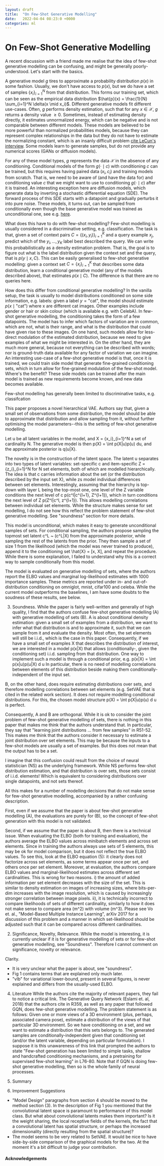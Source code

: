 ```yaml
---
layout: draft
title:  "On Few-Shot Generative Modelling"
date:   2022-04-04 08:23:0 +0000
categories: ml
---
```



# On Few-Shot Generative Modelling


A recent discussion with a friend made me realise that the idea of few-shot generative modelling can be confusing, and might be generally poorly-understood.
Let's start with the basics.

A generative model $g$ tires to approximate a probability distribution $p(x)$ in some fashion.
Usually, we don't have access to $p(x)$, but we do have a set of samples $\{x_i\}_{i=1}^N$ from that distribution.
This forms our training set, which can be seen as the empirical data distribution $\hat{p}(x) = \frac{1}{N} \sum_{i=1}^N \delta(x \mid x_i)$.
Different generative models fit different use-cases.
Often, $g$ performs density estimation, such that for any $x \in \mathcal{X}$, $g$ returns a density value $\geq 0$.
Sometimes, instead of estimating density directly, it estimates unnormalized energy, which can be negative and is not comparable between different models.
These models are believed to be more powerful than normalized probabilities models, because they can represent complex relationships in the data but they do not have to estimate the normalizing constant, which is an insanly difficult problem [cite LeCun's interview]().
Some models learn to generate samples, but do not provide any numerical scores (GANs or diffusion models).

For any of these model types, $g$ represents the data $\mathcal{X}$ in the absence of any conditioning.
Conditional models of the form $g(\cdot
\mid c)$ with conditioning $c$ can be trained, but this requires having paired data $(x_i, c_i)$ and training models from scratch.
That is, we need to be aware of (and have the data for) and conditioning value $c$ that we might want to use to conditioning $g(\cdot \mid c)$ after it is trained.
An interesting exception here are diffusion models, which generate data by inverting a stochastic differential equation (SDE).
The forward process of this SDE starts with a datapoint and gradually perturbs it into pure noise.
These models, it turns out, can be sampled from conditionally even though the base generative model was trained as unconditional one, see e.g. [here]().

What does this have to do with few-shot modelling?
Few-shot modelling is usually considered in a discriminative setting, e.g. classification.
The task is that, given a set of context pairs $C = \{(x_i, y_i)\}_{i=1}^K$ and a query example $x_j$, predict which of the $y_i,...,y_K$ label best described the query.
We can write this probabilistically as a density estimation problem.
That is, the goal is to figure out what is the label distribution given the context set and the query, that is $p(y \mid x, C)$.
This can be easily generalised to few-shot generative modelling:
given a context set $C = \{x_i\}_{i=1}^K$ that describes some data distribution, learn a conditional generative model (any of the models described above), that estimates $p(x \mid C)$.
The difference is that there are no queries here.

How does this differ from conditional generative modelling?
In the vanilla setup, the task is usually to model distributions conditioned on some side information, e.g. labels: given a label $y=\text{"cat"}$, the model should estimate $p(x \mid \text{"cat"})$ where x are different cat images.
Other examples include gender or hair or skin colour (which is available e.g. with CelebA).
In few-shot generative modelling, the conditioning takes the form of a few datapoints.
The model has to infer which factors of variation are in common, which are not, what is their range, and what is the distribution that could have given rise to these images.
On one hand, such models allow for less-direct modulation of the estimated distribution, because we need to give examples of what we might be interested in.
On the other hand, they are much more general, because not everything can be described with words; nor is ground-truth data available for any factor of variation we can imagine.
An interesting use-case of a few-shot generative model is that, once it is trained, we could train side model that generate fine-grained conditioning sets, which in turn allow for fine-grained modulation of the few-shot model.
Where's the benefit?
These side models can be trained after the main model is trained as new requirements become known, and new data becomes available.


Few-shot modelling has generally been limited to discriminative tasks, e.g. classifcation

This paper proposes a novel hierarchical VAE.
Authors say that, given a small set of observations from some distribution, the
model should be able to approximate that distribution and allow sampling from it,
without further optimising the model parameters--this is the setting of
few-shot generative modelling.

Let u be all latent variables in the model, and X = {x_i}_{i=1}^N a set of
cardinality N.
The generative model is then p(X) = \int p(X|u)p(u) du, and the approximate
posterior is q(u|X).

The novelty is in the construction of the latent space.
The latent u separates into two types of latent variables: set-specific c and
item-specific Z = {z_i}_{i=1}^N for N set elements, both of which are modelled
hierarchically.
The idea is that c carries information about the set (or the distribution
described by the input set X), while zs model individual differences between set
elements.
Interestingly, assuming that the hierarchy is top-down with layer L being the
top-most one, one level of the Z variable conditions the next level
of c p(c^l|c^{l+1}, Z^{l+1}), which in turn conditions the next level of Z
p(Z^l|c^l, z^{l+1}).
This allows modelling correlations between individual set elements.
While the structure makes sense for set modelling, I do not see how this reflect
the problem statement of few-shot generative modelling.
See "soundness" section for more details.

This model is unconditional, which makes it easy to generate unconditional
samples of sets.
For conditional sampling, the authors propose sampling the topmost set latent
c^L ~ (c^L|X) from the approximate posterior, while sampling the rest of the
latents from the prior.
They then sample a set of size 1 from the likelihood (which the model was never
trained to produce), append it to the conditioning set \hat{X} = [x, X],
and repeat the procedure.
While there is some explanation, I failed to understand why this is a correct
way to sample conditionally from this model.

The model is evaluated on generative modelling of sets, where the authors report
the ELBO values and marginal log-likelihood estimates with 1000 importance
samples.
These metrics are reported under in- and out-of-distribution conditioning on
omniglot, mnist, cifar100 and celeba.
While the current model outperforms the baselines, I am have some doubts to
the soudness of these results, see below.

3. Soundness.
While the paper is fairly well-written and generally of high quality, I find
that the authors confuse few-shot generative modelling (A) with generative modelling of
sets (B).
A is about conditional density estimation: given a
small set of examples from a distribution, we want to infer what that
distribution is and to approximate it, such that we can sample from it and
evaluate the density.
Most often, the set elements will still be i.i.d., which is the case in this paper.
Consequently, if we have a small set of examples X that describes the distribution of
interest, we are interested in a model p(x|X) that allows
(conditionally-, given the conditioning set) i.i.d. sampling from
that distribution.
One way to implement such a model is through a conditional prior, e.g.
p(x|X) = \int p(x|u)p(u|X) d u
In particular, there is no need of modelling correlations between elements of
this distribution beside making them conditionally-independent of the
input set.

B, on the other hand, does require estimating distributions over sets, and
therefore modelling correlations between set
elements (e.g. SetVAE that is cited in the related work section).
It does not require modelling conditional distributions.
For this, the chosen model structure p(X) = \int p(X|u)p(u) d u is perfect.

Consequently, A and B are orthogonal.
While it is ok to consider the joint problem of few-shot generative modelling
of sets, there is nothing in this paper that makes me think that the authors
understand that.
In particular, they say that "learning joint distributions ... from few samples"
in R51-52.
This makes me think that the authors consider it necessary to estimate
a joint distribution over set elements.
This may be because the inputs to a few-shot models are usually a set of
examples.
But this does not mean that the output has to be a set.

I imagine that this confusion could result from the choice of
neural statistician (NS) as the underlying framework.
While NS performs few-shot distribution estimation, and that distribution is
over sets, those sets consist of i.i.d. elements! Which is equivalent to
considering distributions over single datapoints, and not sets thereof.

All this makes for a number of modelling decisions that do not make sense for
few-shot generative modelling, accompanied by a rather confusing description.

First, even if we assume that the paper is about few-shot generative modelling (A),
the evaluations are purely for (B), so the concept of few-shot generation with
this model is not validated.

Second, if we assume that the paper is about B, then there is a technical issue.
When evaluating the ELBO (both for training and evaluation), the authors
average the ELBO values across minibatch elements and across set elements.
Since in training the authors always use sets of 5 elements, this may be ok
for model comparison, but it does not reflect the true ELBO values.
To see this, look at the ELBO equation (5): it clearly does not factorize across
set elements, as some terms appear once per set, and others once per set element.
Moreover, at evaluation, the authors compare ELBO values and marginal-likelihood
estimates across different set cardinalities.
This is wrong for two reasons.
i) the amount of added information per set element decreases with the size
of the set.
This is similar to density estimation on images of increasing sizes, where
bits-per-dim increases with the image resolution, which is caused by increasingly
stronger correlation between image pixels.
ii), it is technically incorrect to compare likelihoods of sets of different
cardinality, similarly to how it does not make sense to compare area (m^2) with
volume (m^3).
Please see Vo et. al., "Model-Based Multiple Instance Learning", arXiv 2017 for a discussion of this
problem and a manner in which set-likelihood should be adjusted such that it can
be compared across different cardinalities.


2. Significance, Novelty, Relevance.
While the model is interesting, it is currently unclear if it is for generative
modelling of sets or for few-shot generative modelling, see "Soundness".
Therefore I cannot comment on significance, novelty or relevance.

Clarity.
- It is very unclear what the paper is about, see "soundness".
- Fig 1 contains terms that are explained only much later.
- "vlb" for variational lower-bound, present in several figures, is never
explained and differs from the usually-used ELBO.


4. Literature
While the authors cite the majority of relevant papers, they fail to notice
a critical link.
The Generative Query Network (Eslami et. al, 2018) that the authors cite in R359,
as well as any paper that followed GQN, does few-shot generative modelling.
The problem statement is as follows: Given one or more views of a 3D environment
(plus, perhaps, associated camera pose), estimate a distribution of the views of that
particular 3D environment. So we have conditioning on a set, and we want to estimate
a distribution that this sets belongs to. The generated samples are conditionally-independent
given that conditioning set (and/or the latent variable, depending on particular
formulation).
I suppose it is this unawareness of this link that prompted the authors to state
"Few-shot generation has been limited to simple tasks, shallow and handcrafted
conditioning mechanisms, and a pretraining for supervised few-shot learning" in
L76-80.
Note that if GQN is doing few-shot generative modelling, then so is the whole
family of neural processes.



5. Summary
6. Improvement Suggestions
- "Model Design" paragraphs from section 4 should be moved to the method section (3).
In the description of Fig 1 you mentioned that the convolutional latent space is
paramount to performance of this model class. But what about convolutional latents
makes them important? Is it the weight sharing, the local receptive fields of the kernels,
the fact that a convolutional latent has spatial structure, or perhaps the increased
dimensionality (directly resulting from the spatial structure)?
- The model seems to be very related to SetVAE. It would be nice to have side-by-side
comparison of the graphical models for the two. At the moment it's a bit difficult to judge
your contribution.

#### Acknowledgements
